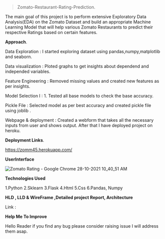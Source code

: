 > Zomato-Restaurant-Rating-Prediction.


The main goal of this project is to perform extensive Exploratory Data Analysis(EDA) on the Zomato Dataset and build an appropriate Machine Learning Model that will help various Zomato Restaurants to predict their respective Ratings based on certain features.

****Approach****.


Data Exploration : I started exploring dataset using pandas,numpy,matplotlib and seaborn.

Data visualization : Ploted graphs to get insights about dependend and independed variables.

Feature Engineering : Removed missing values and created new features as per insights.

Model Selection I : 1. Tested all base models to check the base accuracy.

Pickle File : Selected model as per best accuracy and created pickle file using joblib .

Webpage & deployment : Created a webform that takes all the necessary inputs from user and shows output. After that I have deployed project on heroku.


****Deployment Links****.

https://zomm45.herokuapp.com/

****UserInterface****

![Zomato Rating - Google Chrome 28-10-2021 10_40_51 AM](https://user-images.githubusercontent.com/60504260/139197103-67bec8dc-c26a-4a76-8e9a-bd06d4e74605.png)

****Technologies Used****

1.Python
2.Sklearn
3.Flask
4.Html
5.Css
6.Pandas, Numpy

****HLD , LLD & WireFrame ,Detailed project Report, Architecture****

Link :

****Help Me To Improve****

Hello Reader if you find any bug please consider raising issue I will address them asap.
